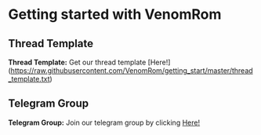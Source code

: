 # Getting started with VenomRom

## Thread Template
**Thread Template:** Get our thread template [Here!]
(https://raw.githubusercontent.com/VenomRom/getting_start/master/thread_template.txt)

## Telegram Group
**Telegram Group:** Join our telegram group by clicking [Here!](https://t.me/venomos_Chat)
